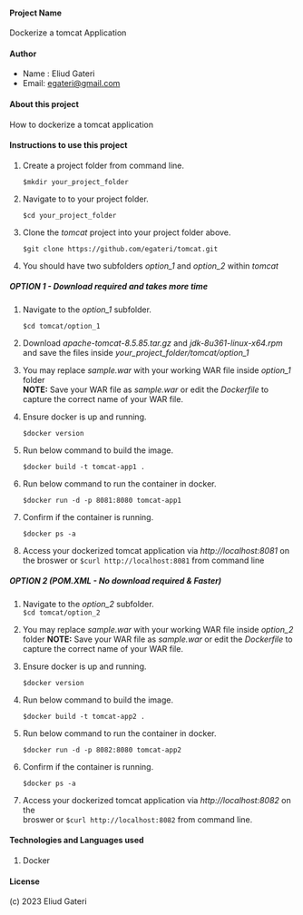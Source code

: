 #### Project Name
Dockerize a tomcat Application
#### Author
 - Name : Eliud Gateri
 - Email: egateri@gmail.com
#### About this project
How to dockerize a tomcat application
#### Instructions to use this project  
1. Create a project folder from command line.      
    
    `$mkdir your_project_folder`   
    
2. Navigate to to your project folder.      
   
    `$cd your_project_folder`

2.  Clone the _tomcat_ project into your project folder above.    
        
    `$git clone https://github.com/egateri/tomcat.git`    

 3. You should have two subfolders *option_1* and *option_2* within _tomcat_   
          
   

 ##### OPTION 1   - Download required and takes more time
 1. Navigate to the *option_1* subfolder.  
    
    `$cd tomcat/option_1`    
       
 2. Download _apache-tomcat-8.5.85.tar.gz_ and _jdk-8u361-linux-x64.rpm_ and save the files inside *your_project_folder/tomcat/option_1*   

 3. You may replace _sample.war_ with your working WAR file inside *option_1*  
   folder    
   **NOTE:** Save your WAR file as _sample.war_ or edit the _Dockerfile_ to capture the correct name of your WAR file.   
      
5. Ensure docker is up and running.  
      
   `$docker version` 
     
5. Run below command to build the image.   
     
   `$docker build -t tomcat-app1 .`   
       
6. Run below command to run the container in docker.   
       
   `$docker run -d -p 8081:8080 tomcat-app1`   
      
7. Confirm if the container is running.    
       
   `$docker ps -a`   
     
8. Access your dockerized tomcat application via *http://localhost:8081* on    
    the  broswer or  `$curl http://localhost:8081` from command line   
      

 ##### OPTION 2 (POM.XML - No download required & Faster)    

       
           
    
  1. Navigate to the *option_2* subfolder.   
    `$cd tomcat/option_2`    
  2. You may replace _sample.war_ with your working WAR file inside *option_2* folder
   **NOTE:** Save your WAR file as _sample.war_ or edit the _Dockerfile_ to capture the correct name of your WAR file.  
        
  3. Ensure docker is up and running.  
      
      `$docker version` 
     
5. Run below command to build the image.     
       
    `$docker build -t tomcat-app2 .`   
         
6. Run below command to run the container in docker.   
       
    `$docker run -d -p 8082:8080 tomcat-app2`   
      
7. Confirm if the container is running.    
       
    `$docker ps -a`   
     
8. Access your dockerized tomcat application via *http://localhost:8082* on the  
   broswer or   `$curl http://localhost:8082` from command line.   
 
#### Technologies and Languages used
 1. Docker
####  License
(c) 2023 Eliud Gateri

